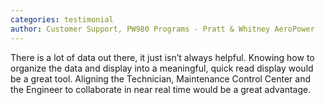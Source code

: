 ```yaml
---
categories: testimonial
author: Customer Support, PW980 Programs - Pratt & Whitney AeroPower
---
```

There is a lot of data out there, it just isn’t always helpful.  Knowing how to organize the data and display into a meaningful, quick read display would be a great tool.    Aligning the Technician, Maintenance Control Center and the Engineer to collaborate in near real time would be a great advantage.